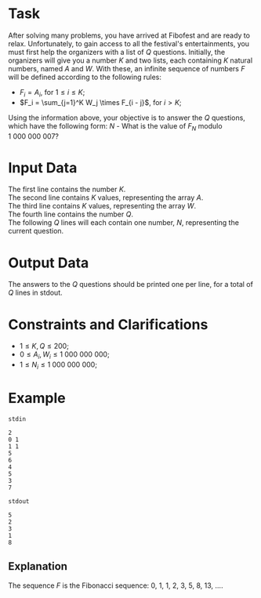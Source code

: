 # Task

After solving many problems, you have arrived at Fibofest and are ready to relax. Unfortunately, to gain access to all the festival's entertainments, you must first help the organizers with a list of $Q$ questions. Initially, the organizers will give you a number $K$ and two lists, each containing $K$ natural numbers, named $A$ and $W$. With these, an infinite sequence of numbers $F$ will be defined according to the following rules:

* $F_i = A_i$, for $1 \leq i \leq K$;
* $F_i = \sum_{j=1}^K W_j \times F_{i - j}$, for $i > K$;

Using the information above, your objective is to answer the $Q$ questions, which have the following form:
$N$ - What is the value of $F_N$ modulo $1 \ 000 \ 000 \ 007$?

# Input Data

The first line contains the number $K$.  
The second line contains $K$ values, representing the array $A$.  
The third line contains $K$ values, representing the array $W$.  
The fourth line contains the number $Q$.  
The following $Q$ lines will each contain one number, $N$, representing the current question.

# Output Data

The answers to the $Q$ questions should be printed one per line, for a total of $Q$ lines in stdout.

# Constraints and Clarifications

* $1 \leq K, Q \leq 200$;
* $0 \leq A_i, W_i \leq 1 \ 000 \ 000 \ 000$;
* $1 \leq N_i \leq 1 \ 000 \ 000 \ 000$;

# Example

`stdin`
```
2
0 1
1 1
5
6
4
5
3
7
```

`stdout`
```
5
2
3
1
8
```

## Explanation

The sequence $F$ is the Fibonacci sequence: $0$, $1$, $1$, $2$, $3$, $5$, $8$, $13$, $\ldots$.